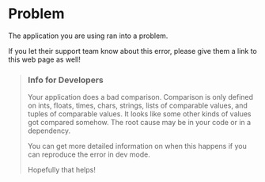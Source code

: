 # Problem

The application you are using ran into a problem.

If you let their support team know about this error, please give them a link to this web page as well!


> ### Info for Developers
>
> Your application does a bad comparison. Comparison is only defined on ints, floats, times, chars, strings, lists of comparable values, and tuples of comparable values. It looks like some other kinds of values got compared somehow. The root cause may be in your code or in a dependency.
>
> You can get more detailed information on when this happens if you can reproduce the error in dev mode.
>
> Hopefully that helps!
